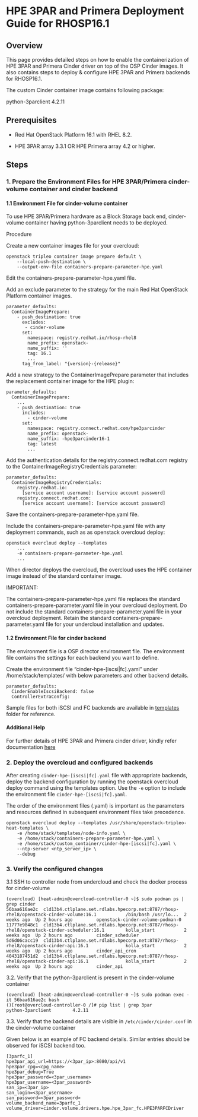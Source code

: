 # HPE 3PAR and Primera Deployment Guide for RHOSP16.1

## Overview

This page provides detailed steps on how to enable the containerization of HPE 3PAR and Primera Cinder driver on top of the OSP Cinder images.
It also contains steps to deploy & configure HPE 3PAR and Primera backends for RHOSP16.1.

The custom Cinder container image contains following package:

python-3parclient 4.2.11

## Prerequisites

* Red Hat OpenStack Platform 16.1 with RHEL 8.2.

* HPE 3PAR array 3.3.1 OR HPE Primera array 4.2 or higher.

## Steps

### 1.	Prepare the Environment Files for HPE 3PAR/Primera cinder-volume container and cinder backend

#### 1.1 Environment File for cinder-volume container

To use HPE 3PAR/Primera hardware as a Block Storage back end, cinder-volume container having python-3parclient needs to be deployed.

Procedure

Create a new container images file for your overcloud:

```
openstack tripleo container image prepare default \
    --local-push-destination \
    --output-env-file containers-prepare-parameter-hpe.yaml
```

Edit the containers-prepare-parameter-hpe.yaml file.

Add an exclude parameter to the strategy for the main Red Hat OpenStack Platform container images. 

```
parameter_defaults:
  ContainerImagePrepare:
    - push_destination: true
      excludes:
  	   - cinder-volume
      set:
        namespace: registry.redhat.io/rhosp-rhel8
        name_prefix: openstack-
        name_suffix: ''
        tag: 16.1
        ...
      tag_from_label: "{version}-{release}"
```

Add a new strategy to the ContainerImagePrepare parameter that includes the replacement container image for the HPE plugin:

```
parameter_defaults:
  ContainerImagePrepare:
    ...
    - push_destination: true
      includes:
        - cinder-volume
      set:
        namespace: registry.connect.redhat.com/hpe3parcinder
        name_prefix: openstack-
        name_suffix: -hpe3parcinder16-1
        tag: latest
        ...
```

Add the authentication details for the registry.connect.redhat.com registry to the ContainerImageRegistryCredentials parameter:

```
parameter_defaults:
  ContainerImageRegistryCredentials:
    registry.redhat.io:
      [service account username]: [service account password]
    registry.connect.redhat.com:
      [service account username]: [service account password]
```

Save the containers-prepare-parameter-hpe.yaml file.

Include the containers-prepare-parameter-hpe.yaml file with any deployment commands, such as as openstack overcloud deploy:

```
openstack overcloud deploy --templates
    ...
    -e containers-prepare-parameter-hpe.yaml
    ...
```

When director deploys the overcloud, the overcloud uses the HPE container image instead of the standard container image.

IMPORTANT:

The containers-prepare-parameter-hpe.yaml file replaces the standard containers-prepare-parameter.yaml file in your overcloud deployment. Do not include the standard containers-prepare-parameter.yaml file in your overcloud deployment. Retain the standard containers-prepare-parameter.yaml file for your undercloud installation and updates.



#### 1.2 Environment File for cinder backend

The environment file is a OSP director environment file. The environment file contains the settings for each backend you want to define.

Create the environment file “cinder-hpe-[iscsi|fc].yaml” under /home/stack/templates/ with below parameters and other backend details.

```
parameter_defaults:
  CinderEnableIscsiBackend: false
  ControllerExtraConfig:
```

Sample files for both iSCSI and FC backends are available in [templates](https://github.com/traghavendra/hpe-3par-cinder-rhosp16.1/tree/main/templates) folder for reference.

#### Additional Help

For further details of HPE 3PAR and Primera cinder driver, kindly refer documentation [here](https://docs.openstack.org/cinder/victoria/configuration/block-storage/drivers/hpe-3par-driver.html)


### 2.	Deploy the overcloud and configured backends

After creating ```cinder-hpe-[iscsi|fc].yaml``` file with appropriate backends, deploy the backend configuration by running the openstack overcloud deploy command using the templates option.
Use the ```-e``` option to include the environment file ```cinder-hpe-[iscsi|fc].yaml```.

The order of the environment files (.yaml) is important as the parameters and resources defined in subsequent environment files take precedence.

```
openstack overcloud deploy --templates /usr/share/openstack-tripleo-heat-templates \
    -e /home/stack/templates/node-info.yaml \
    -e /home/stack/containers-prepare-parameter-hpe.yaml \
    -e /home/stack/custom_container/cinder-hpe-[iscsi|fc].yaml \
    --ntp-server <ntp_server_ip> \
    --debug
```

### 3.	Verify the configured changes

3.1	SSH to controller node from undercloud and check the docker process for cinder-volume
```
(overcloud) [heat-admin@overcloud-controller-0 ~]$ sudo podman ps | grep cinder
56baa616ae2c  cld13b4.ctlplane.set.rdlabs.hpecorp.net:8787/rhosp-rhel8/openstack-cinder-volume:16.1           /bin/bash /usr/lo...  2 weeks ago  Up 2 hours ago         openstack-cinder-volume-podman-0
11777e9848c1  cld13b4.ctlplane.set.rdlabs.hpecorp.net:8787/rhosp-rhel8/openstack-cinder-scheduler:16.1        kolla_start           2 weeks ago  Up 2 hours ago         cinder_scheduler
5d6d06cacc19  cld13b4.ctlplane.set.rdlabs.hpecorp.net:8787/rhosp-rhel8/openstack-cinder-api:16.1              kolla_start           2 weeks ago  Up 2 hours ago         cinder_api_cron
4043187451d2  cld13b4.ctlplane.set.rdlabs.hpecorp.net:8787/rhosp-rhel8/openstack-cinder-api:16.1              kolla_start           2 weeks ago  Up 2 hours ago         cinder_api
```

3.2.	Verify that the python-3parclient is present in the cinder-volume container
```
(overcloud) [heat-admin@overcloud-controller-0 ~]$ sudo podman exec -it 56baa616ae2c bash
()[root@overcloud-controller-0 /]# pip list | grep 3par
python-3parclient        4.2.11
```

3.3.	Verify that the backend details are visible in ```/etc/cinder/cinder.conf``` in the cinder-volume container

Given below is an example of FC backend details. Similar entries should be observed for iSCSI backend too.

```
[3parfc_1]
hpe3par_api_url=https://<3par_ip>:8080/api/v1
hpe3par_cpg=<cpg_name>
hpe3par_debug=True
hpe3par_password=<3par_username>
hpe3par_username=<3par_password>
san_ip=<3par_ip>
san_login=<3par_username>
san_password=<3par_password>
volume_backend_name=3parfc_1
volume_driver=cinder.volume.drivers.hpe.hpe_3par_fc.HPE3PARFCDriver
```

